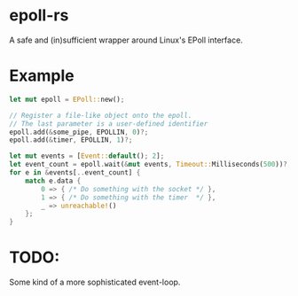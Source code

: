 # epoll-rs
A safe and (in)sufficient wrapper around Linux's EPoll interface.

# Example
```rust
let mut epoll = EPoll::new();

// Register a file-like object onto the epoll.
// The last parameter is a user-defined identifier
epoll.add(&some_pipe, EPOLLIN, 0)?;
epoll.add(&timer, EPOLLIN, 1)?;

let mut events = [Event::default(); 2];
let event_count = epoll.wait(&mut events, Timeout::Milliseconds(500))?;
for e in &events[..event_count] {
    match e.data {
        0 => { /* Do something with the socket */ },
        1 => { /* Do something with the timer  */ },
        _ => unreachable!()
    };
}
```

# TODO:
Some kind of a more sophisticated event-loop.

